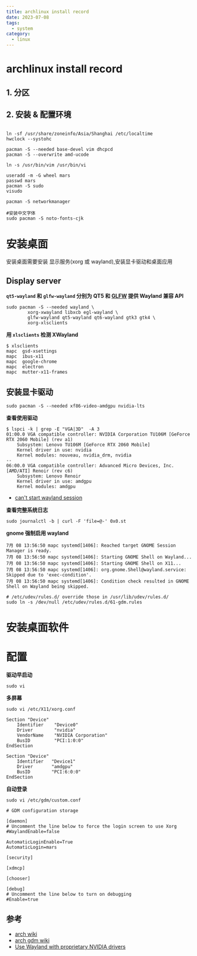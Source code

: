 ```yaml
---
title: archlinux install record
date: 2023-07-08
tags:
  - system
category:
  - linux
---
```


# archlinux install record

## 1. 分区

## 2. 安装 & 配置环境


```Shell

ln -sf /usr/share/zoneinfo/Asia/Shanghai /etc/localtime
hwclock --systohc

pacman -S --needed base-devel vim dhcpcd
pacman -S --overwrite amd-ucode

ln -s /usr/bin/vim /usr/bin/vi

useradd -m -G wheel mars
passwd mars
pacman -S sudo
visudo

pacman -S networkmanager

#安装中文字体
sudo pacman -S noto-fonts-cjk

```

# 安装桌面

安装桌面需要安装 显示服务(xorg 或 wayland),安装显卡驱动和桌面应用

## Display server

**`qt5-wayland` 和 `glfw-wayland` 分别为 QT5 和 [GLFW](https://www.glfw.org/) 提供 Wayland 兼容 API**
```Shell
sudo pacman -S --needed wayland \
		xorg-xwayland libxcb egl-wayland \
		glfw-wayland qt5-wayland qt6-wayland gtk3 gtk4 \
		xorg-xlsclients
```

**用 `xlsclients` 检测 XWayland**
```Shell
$ xlsclients
mapc  gsd-xsettings
mapc  ibus-x11
mapc  google-chrome
mapc  electron
mapc  mutter-x11-frames
```

## 安装显卡驱动

```Shell
sudo pacman -S --needed xf86-video-amdgpu nvidia-lts
```

**查看使用驱动**
```Shell
$ lspci -k | grep -E "VGA|3D"  -A 3
01:00.0 VGA compatible controller: NVIDIA Corporation TU106M [GeForce RTX 2060 Mobile] (rev a1)
	Subsystem: Lenovo TU106M [GeForce RTX 2060 Mobile]
	Kernel driver in use: nvidia
	Kernel modules: nouveau, nvidia_drm, nvidia
--
06:00.0 VGA compatible controller: Advanced Micro Devices, Inc. [AMD/ATI] Renoir (rev c6)
	Subsystem: Lenovo Renoir
	Kernel driver in use: amdgpu
	Kernel modules: amdgpu
```

- [can't start wayland session](https://bbs.archlinux.org/viewtopic.php?id=283597)

**查看完整系统日志**
```Shell
sudo journalctl -b | curl -F 'file=@-' 0x0.st
```

**gnome 强制启用 wayland**
```Shell
7月 08 13:56:50 mapc systemd[1406]: Reached target GNOME Session Manager is ready.
7月 08 13:56:50 mapc systemd[1406]: Starting GNOME Shell on Wayland...
7月 08 13:56:50 mapc systemd[1406]: Starting GNOME Shell on X11...
7月 08 13:56:50 mapc systemd[1406]: org.gnome.Shell@wayland.service: Skipped due to 'exec-condition'.
7月 08 13:56:50 mapc systemd[1406]: Condition check resulted in GNOME Shell on Wayland being skipped.

# /etc/udev/rules.d/ override those in /usr/lib/udev/rules.d/
sudo ln -s /dev/null /etc/udev/rules.d/61-gdm.rules
```


# 安装桌面软件

# 配置

**驱动早启动**
```Shell
sudo vi

```

**多屏幕**
```Shell
sudo vi /etc/X11/xorg.conf

Section "Device"
    Identifier    "Device0"
    Driver        "nvidia"
    VendorName    "NVIDIA Corporation"
    BusID         "PCI:1:0:0"
EndSection

Section "Device"
    Identifier   "Device1"
    Driver       "amdgpu"
    BusID        "PCI:6:0:0"
EndSection
```

**自动登录**
```Shell
sudo vi /etc/gdm/custom.conf

# GDM configuration storage

[daemon]
# Uncomment the line below to force the login screen to use Xorg
#WaylandEnable=false

AutomaticLoginEnable=True
AutomaticLogin=mars

[security]

[xdmcp]

[chooser]

[debug]
# Uncomment the line below to turn on debugging
#Enable=true
```

## 参考

- [arch wiki](https://wiki.archlinux.org/)
- [arch gdm wiki](https://wiki.archlinux.org/title/GDM#Wayland_and_the_proprietary_NVIDIA_driver)
-  [Use Wayland with proprietary NVIDIA drivers](https://forum.manjaro.org/t/howto-use-wayland-with-proprietary-nvidia-drivers/36130)